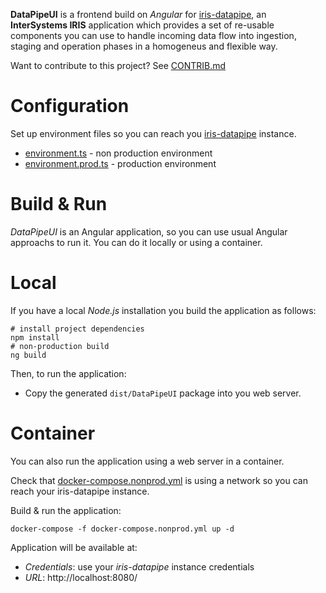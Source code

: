 **DataPipeUI** is a frontend build on *Angular* for [iris-datapipe](https://github.com/intersystems-ib/iris-datapipe), an **InterSystems IRIS** application which provides a set of re-usable components you can use to handle incoming data flow into ingestion, staging and operation phases in a homogeneus and flexible way.

Want to contribute to this project? See [CONTRIB.md](./CONTRIB.md)

# Configuration
Set up environment files so you can reach you [iris-datapipe](https://github.com/intersystems-ib/iris-datapipe) instance.
* [environment.ts](./src/environments/environment.ts) - non production environment
* [environment.prod.ts](./src/environments/environment.ts) - production environment

# Build & Run 
*DataPipeUI* is an Angular application, so you can use usual Angular approachs to run it. You can do it locally or using a container.

# Local
If you have a local *Node.js* installation you build the application as follows:

```console
# install project dependencies
npm install
# non-production build
ng build
```

Then, to run the application:
* Copy the generated `dist/DataPipeUI` package into you web server.

# Container
You can also run the application using a web server in a container.

Check that [docker-compose.nonprod.yml](./src/environments/environment.ts) is using a network so you can reach your iris-datapipe instance.

Build & run the application:
```console
docker-compose -f docker-compose.nonprod.yml up -d
```

Application will be available at:
* *Credentials*: use your *iris-datapipe* instance credentials
* *URL*: http://localhost:8080/
